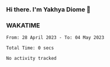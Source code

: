 ### Hi there. I'm Yakhya Diome 👋

### WAKATIME
<!--START_SECTION:waka-->

```text
From: 28 April 2023 - To: 04 May 2023

Total Time: 0 secs

No activity tracked
```

<!--END_SECTION:waka-->
